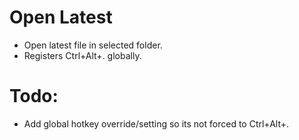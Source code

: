 # Open Latest
- Open latest file in selected folder.
- Registers Ctrl+Alt+. globally.

# Todo:
- Add global hotkey override/setting so its not forced to Ctrl+Alt+.
